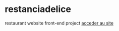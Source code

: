 # restanciadelice
restaurant website front-end project
<a href="https://amour22.github.io/restanciadelice/html/index.html">acceder au site</a>
